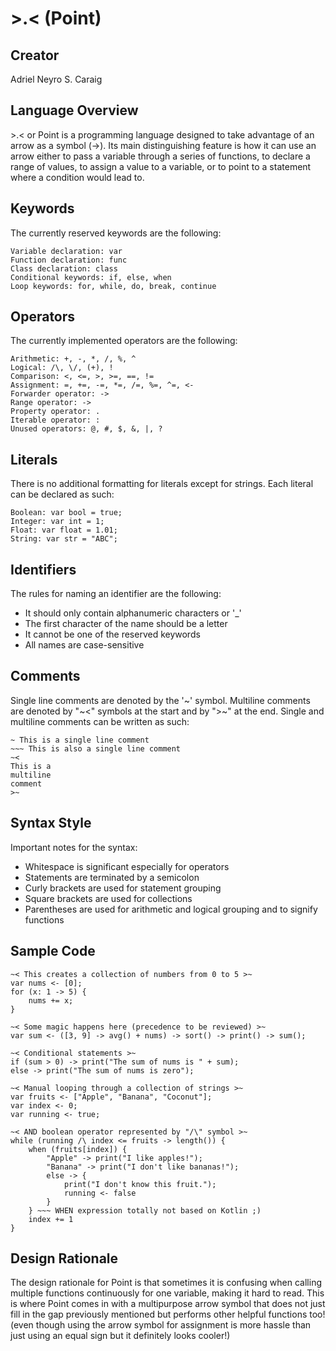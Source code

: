 # >.< (Point)

## Creator
Adriel Neyro S. Caraig

## Language Overview
\>.< or Point is a programming language designed to take advantage of an arrow as a symbol (->). Its main distinguishing feature is how it can use an arrow either to pass a variable through a series of functions, to declare a range of values, to assign a value to a variable, or to point to a statement where a condition would lead to.

## Keywords
The currently reserved keywords are the following:
```
Variable declaration: var
Function declaration: func
Class declaration: class
Conditional keywords: if, else, when
Loop keywords: for, while, do, break, continue
```

## Operators
The currently implemented operators are the following:
```
Arithmetic: +, -, *, /, %, ^
Logical: /\, \/, (+), !
Comparison: <, <=, >, >=, ==, !=
Assignment: =, +=, -=, *=, /=, %=, ^=, <-
Forwarder operator: ->
Range operator: ->
Property operator: .
Iterable operator: :
Unused operators: @, #, $, &, |, ?
```

## Literals
There is no additional formatting for literals except for strings. Each literal can be declared as such:
```
Boolean: var bool = true;
Integer: var int = 1;
Float: var float = 1.01;
String: var str = "ABC";
```

## Identifiers
The rules for naming an identifier are the following:
- It should only contain alphanumeric characters or '_'
- The first character of the name should be a letter
- It cannot be one of the reserved keywords
- All names are case-sensitive

## Comments
Single line comments are denoted by the '~' symbol. Multiline comments are denoted by "~<" symbols at the start and by ">~" at the end. Single and multiline comments can be written as such:
```
~ This is a single line comment
~~~ This is also a single line comment
~<
This is a
multiline
comment
>~
```

## Syntax Style
Important notes for the syntax:
- Whitespace is significant especially for operators
- Statements are terminated by a semicolon
- Curly brackets are used for statement grouping
- Square brackets are used for collections
- Parentheses are used for arithmetic and logical grouping and to signify functions

## Sample Code
```
~< This creates a collection of numbers from 0 to 5 >~
var nums <- [0];
for (x: 1 -> 5) {
    nums += x;
}

~< Some magic happens here (precedence to be reviewed) >~
var sum <- ([3, 9] -> avg() + nums) -> sort() -> print() -> sum();

~< Conditional statements >~
if (sum > 0) -> print("The sum of nums is " + sum);
else -> print("The sum of nums is zero");

~< Manual looping through a collection of strings >~
var fruits <- ["Apple", "Banana", "Coconut"];
var index <- 0;
var running <- true;

~< AND boolean operator represented by "/\" symbol >~
while (running /\ index <= fruits -> length()) {
    when (fruits[index]) {
        "Apple" -> print("I like apples!");
        "Banana" -> print("I don't like bananas!");
        else -> {
            print("I don't know this fruit.");
            running <- false
        }
    } ~~~ WHEN expression totally not based on Kotlin ;)
    index += 1
}
```

## Design Rationale
The design rationale for Point is that sometimes it is confusing when calling multiple functions continuously for one variable, making it hard to read. This is where Point comes in with a multipurpose arrow symbol that does not just fill in the gap previously mentioned but performs other helpful functions too! (even though using the arrow symbol for assignment is more hassle than just using an equal sign but it definitely looks cooler!)